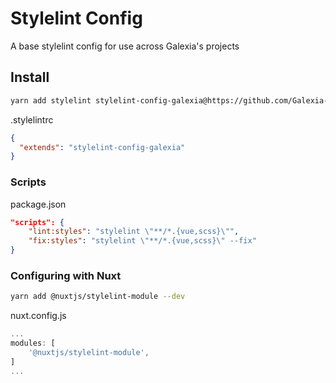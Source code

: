 # Stylelint Config
A base stylelint config for use across Galexia's projects

## Install

```bash
yarn add stylelint stylelint-config-galexia@https://github.com/Galexia-Agency/stylelint-config --dev
```

.stylelintrc
```json
{
  "extends": "stylelint-config-galexia"
}
```

### Scripts
package.json
```json
"scripts": {
    "lint:styles": "stylelint \"**/*.{vue,scss}\"",
    "fix:styles": "stylelint \"**/*.{vue,scss}\" --fix"
}
```

### Configuring with Nuxt
```bash
yarn add @nuxtjs/stylelint-module --dev
```

nuxt.config.js
```js
...
modules: [
    '@nuxtjs/stylelint-module',
]
...
```

